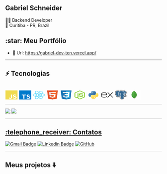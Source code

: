 ## Gabriel Schneider

👨‍💻 Backend Developer <br>
📍  Curitiba - PR, Brazil 

<h2> :star: Meu Portfólio </h2>

 - :link: Url: https://gabriel-dev-ten.vercel.app/

<hr>
 
## ⚡ Tecnologias
<div margin="1rem" style="display: inline_block"><br>
  <img align="center" alt="gs-Js" height="30" width="40" src="https://raw.githubusercontent.com/devicons/devicon/master/icons/javascript/javascript-plain.svg">
  <img align="center" alt="gs-Ts" height="30" width="40" src="https://raw.githubusercontent.com/devicons/devicon/master/icons/typescript/typescript-plain.svg">
  <img align="center" alt="gs-React" height="30" width="40" src="https://raw.githubusercontent.com/devicons/devicon/master/icons/react/react-original.svg">
  <img align="center" alt="gs-HTML" height="30" width="40" src="https://raw.githubusercontent.com/devicons/devicon/master/icons/html5/html5-original.svg">
  <img align="center" alt="gs-CSS" height="30" width="40" src="https://raw.githubusercontent.com/devicons/devicon/master/icons/css3/css3-original.svg">
  <img align="center" alt="gs-Node" height="30" width="40" src="https://raw.githubusercontent.com/devicons/devicon/master/icons/nodejs/nodejs-original.svg">
  <img align="center" alt="gs-Python" height="30" width="40" src="https://raw.githubusercontent.com/devicons/devicon/master/icons/python/python-original.svg">
  <img align="center" alt="gs-Node" height="30" width="40" src="https://raw.githubusercontent.com/devicons/devicon/master/icons/express/express-original.svg">
  <img align="center" alt="gs-Node" height="30" width="40" src="https://raw.githubusercontent.com/devicons/devicon/master/icons/postgresql/postgresql-original.svg">
  <img align="center" alt="gs-Node" height="30" width="40" src="https://raw.githubusercontent.com/devicons/devicon/master/icons/mongodb/mongodb-original.svg">
</div>
<hr>
<div>
  <a href="https://github.com/dejazz">
  <img height="160em" src="https://github-readme-stats.vercel.app/api?username=dejazz&show_icons=true&theme=highcontrast&include_all_commits=true&count_private=true"/>
  <img height="160em" src="https://github-readme-stats.vercel.app/api/top-langs/?username=dejazz&layout=compact&langs_count=7&theme=highcontrast"/>
</div>
<hr>

<h2> :telephone_receiver: Contatos </h2>

[![Gmail Badge](https://img.shields.io/badge/-gabrielmunizsch@gmail.com-c14438?style=flat-square&logo=Gmail&logoColor=white&link=mailto:gabrielmunizsch@gmail.com)](mailto:gabrielmunizsch@gmail.com)
[![Linkedin Badge](https://img.shields.io/badge/-dejazz-blue?style=flat-square&logo=Linkedin&logoColor=white&link=https://www.linkedin.com/in/gabriel-muniz-schneider/)](https://www.linkedin.com/in/gabriel-muniz-schneider/)
[![GitHub](https://img.shields.io/badge/-GitHub-181717?style=flat-square&logo=github&logoColor=white&link=https://github.com/dejazz)](https://github.com/dejazz)
<hr>

<h2> Meus projetos ⬇️ </h2>
<!--
**dejazz/dejazz** is a ✨ _special_ ✨ repository because its `README.md` (this file) appears on your GitHub profile.

Here are some ideas to get you started:

- 🔭 I’m currently working on ...

- 👯 I’m looking to collaborate on ...
- 🤔 I’m looking for help with ...
- 💬 Ask me about ...
- 📫 How to reach me: ...
- 😄 Pronouns: ...
- ⚡ Fun fact: ...
-->
